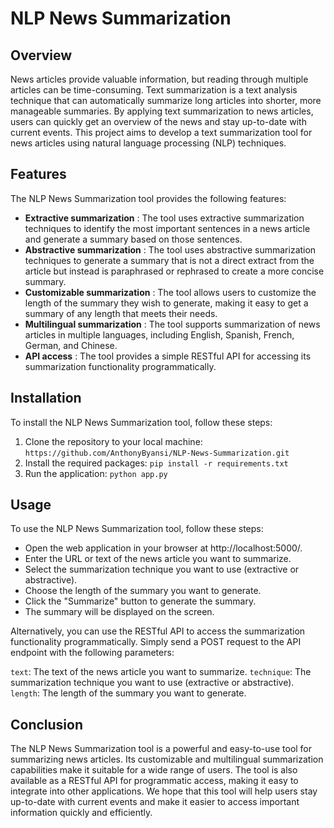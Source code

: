 # NLP News Summarization

## Overview

News articles provide valuable information, but reading through multiple articles can be time-consuming. Text summarization is a text analysis technique that can automatically summarize long articles into shorter, more manageable summaries. By applying text summarization to news articles, users can quickly get an overview of the news and stay up-to-date with current events. This project aims to develop a text summarization tool for news articles using natural language processing (NLP) techniques.


## Features

The NLP News Summarization tool provides the following features:

- **Extractive summarization** : The tool uses extractive summarization techniques to identify the most important sentences in a news article and generate a summary based on those sentences.
- **Abstractive summarization** : The tool uses abstractive summarization techniques to generate a summary that is not a direct extract from the article but instead is paraphrased or rephrased to create a more concise summary.
- **Customizable summarization** : The tool allows users to customize the length of the summary they wish to generate, making it easy to get a summary of any length that meets their needs.
- **Multilingual summarization** : The tool supports summarization of news articles in multiple languages, including English, Spanish, French, German, and Chinese.
- **API access** : The tool provides a simple RESTful API for accessing its summarization functionality programmatically.

## Installation

To install the NLP News Summarization tool, follow these steps:

1. Clone the repository to your local machine: `https://github.com/AnthonyByansi/NLP-News-Summarization.git`
2. Install the required packages: `pip install -r requirements.txt`
3. Run the application: `python app.py`

## Usage
To use the NLP News Summarization tool, follow these steps:

* Open the web application in your browser at http://localhost:5000/.
* Enter the URL or text of the news article you want to summarize.
* Select the summarization technique you want to use (extractive or abstractive).
* Choose the length of the summary you want to generate.
* Click the "Summarize" button to generate the summary.
* The summary will be displayed on the screen.

Alternatively, you can use the RESTful API to access the summarization functionality programmatically. Simply send a POST request to the API endpoint with the following parameters:

`text`: The text of the news article you want to summarize.
`technique`: The summarization technique you want to use (extractive or abstractive).
`length`: The length of the summary you want to generate.

## Conclusion

The NLP News Summarization tool is a powerful and easy-to-use tool for summarizing news articles. Its customizable and multilingual summarization capabilities make it suitable for a wide range of users. The tool is also available as a RESTful API for programmatic access, making it easy to integrate into other applications. We hope that this tool will help users stay up-to-date with current events and make it easier to access important information quickly and efficiently.
